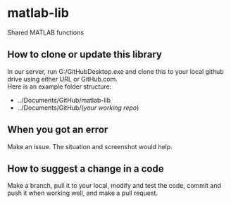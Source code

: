 # matlab-lib
Shared MATLAB functions
## How to clone or update this library
In our server, run G:/GitHubDesktop.exe and clone this to your local github drive using either URL or GitHub.com. <br>
Here is an example folder structure:
* ../Documents/GitHub/matlab-lib
* ../Documents/GitHub/(*your working repo*)

## When you got an error
Make an issue. The situation and screenshot would help.

## How to suggest a change in a code
Make a branch, pull it to your local, modify and test the code, commit and push it when working well, and make a pull request.

